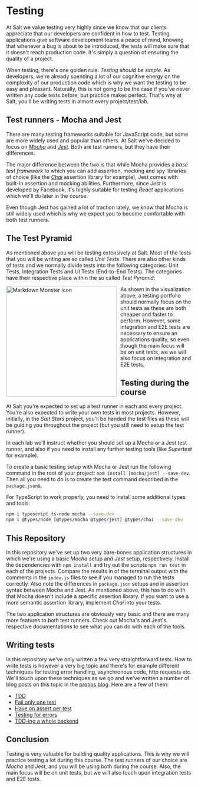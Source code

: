 # Testing

At Salt we value testing very highly since we know that our clients appreciate that our developers are confident in how to test. Testing applications give software development teams a peace of mind, knowing that whenever a bug is about to be introduced, the tests will make sure that it doesn't reach production code. It's simply a question of ensuring the quality of a project.

When testing, there's one golden rule: _Testing should be simple_. As developers, we're already spending a lot of our cognitive energy on the complexity of our production code which is why we want the testing to be easy and pleasant. Naturally, this is not going to be the case if you've never written any code tests before, but practice makes perfect. That's why at Salt, you'll be writing tests in almost every project/test/lab.

## Test runners - Mocha and Jest

There are many testing frameworks suitable for JavaScript code, but some are more widely used and popular than others. At Salt we've decided to focus on [_Mocha_](https://mochajs.org/) and [_Jest_](https://jestjs.io/en/). Both are test runners, but they have their differences.

The major difference between the two is that while Mocha provides a _base test framework_ to which you can add assertion, mocking and spy libraries of choice (like the [_Chai_](https://www.chaijs.com/) assertion library for example), Jest comes with built-in assertion and mocking abilities. Furthermore, since _Jest_ is developed by Facebook, it's highly suitable for testing _React_ applications which we'll do later in the course.

Even though Jest has gained a lot of traction lately, we know that Mocha is still widely used which is why we expect you to become comfortable with both test runners.

## The Test Pyramid

As mentioned above you will be testing extensively at Salt. Most of the tests that you will be writing are so called _Unit Tests_. There are also other kinds of tests and we normally divide tests into the following categories: Unit Tests, Integration Tests and UI Tests (End-to-End Tests). The categories have their respective place within the so called _Test Pyramid_:

<img src="https://miro.medium.com/max/2444/1*Tcj3OsK8Kou7tCMQgeeCuw.png"
     alt="Markdown Monster icon"
     style="float: left; margin-right: 10px; height: 300px" />

As shown in the visualization above, a testing portfolio should normally focus on the unit tests as these are both cheaper and faster to perform. However, some integration and E2E tests are necessary to ensure an applications quality, so even though the main focus will be on unit tests, we we will also focus on integration and E2E tests.

## Testing during the course

At Salt you're expected to set up a test runner in each and every project. You're also expected to write your own tests in most projects. However, initially, in the _Salt Stars_ project, you'll be handed the test files as these will be guiding you throughout the project (but you still need to setup the test runner).

In each lab we'll instruct whether you should set up a Mocha or a Jest test runner, and also if you need to install any further testing tools (like _Supertest_ for example).

To create a basic testing setup with Mocha or Jest run the following command in the root of your project: `npm install [mocha/jest] --save-dev`. Then all you need to do is to create the test command described in the `package.json`s.

For TypeScript to work properly, you need to install some additional types and tools:

```bash
npm i typescript ts-node mocha --save-dev
npm i @types/node [@types/mocha @types/jest] @types/chai --save-dev
```

## This Repository

In this repository we've set up two very bare-bones application structures in which we're using a basic _Mocha_ setup and _Jest_ setup, respectively. Install the dependencies with `npm install` and try out the scripts `npm run test` in each of the projects. Compare the results in of the terminal output with the comments in the `index.js` files to see if you managed to run the tests correctly. Also note the differences in `package.json` setups and in assertion syntax between Mocha and Jest. As mentioned above, this has to do with that Mocha doesn't include a specific assertion library. If you want to use a more semantic assertion library, implement _Chai_ into your tests.

The two application structures are obviously very basic and there are many more features to both test runners. Check out Mocha's and Jest's respective documentations to see what you can do with each of the tools.

## Writing tests

In this repository we've only written a few very straightforward tests. How to write tests is however a very big topic and there's for example different techniques for testing error handling, asynchronous code, http requests etc. We'll touch upon these techniques as we go and we've written a number of blog posts on this topic in the [protips blog](https://appliedtechnology.github.io/protips/). Here are a few of them:

- [TDD](https://appliedtechnology.github.io/protips/tdd)
- [Fail only one test](https://appliedtechnology.github.io/protips/failOnlyOneTest)
- [Have on assert per test](https://appliedtechnology.github.io/protips/oneAssertPerTest)
- [Testing for errors](https://appliedtechnology.github.io/protips/testingErrors)
- [TDD-ing a whole backend](https://appliedtechnology.github.io/protips/tddAllTheWay)

## Conclusion

Testing is very valuable for building quality applications. This is why we will practice testing a lot during this course. The test runners of our choice are _Mocha_ and _Jest_, and you will be using both during the course. Also, the main focus will be on unit tests, but we will also touch upon integration tests and E2E tests.

